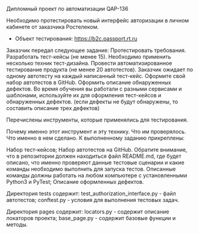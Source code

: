 Дипломный проект по автоматизации  QAP-136

Необходимо протестировать новый интерфейс авторизации в личном кабинете от заказчика Ростелеком.
* Объект тестирования: https://b2c.passport.rt.ru

 Заказчик передал следующее задание:
Протестировать требования.
Разработать тест-кейсы (не менее 15). Необходимо применить несколько техник тест-дизайна.
Провести автоматизированное тестирование продукта (не менее 20 автотестов). Заказчик ожидает по одному автотесту на каждый написанный тест-кейс. Оформите свой набор автотестов в GitHub.
Оформить описание обнаруженных дефектов. Во время обучения вы работали с разными сервисами и шаблонами, используйте их для оформления тест-кейсов и обнаруженных дефектов. (если дефекты не будут обнаружены, то составить описание трех дефектов)

Перечислены инструменты, которые применялись для тестирования.

Почему именно этот инструмент и эту технику.
Что им проверялось.
Что именно в нем сделано.
К выполненному заданию прикреплены:

Набор тест-кейсов;
Набор автотестов на GitHub. Обратите внимание, что в репозитории должен находиться файл README.md, где будет описано, что именно проверяют данные тестовые сценарии и какие команды необходимо выполнить для запуска тестов. Описанные команды должны работать на любом компьютере с установленными Python3 и PyTest;
Описание оформленных дефектов.




 Директория tests содержит:
test_authorization_interface.py - файл автотестов;
conftest.py - условия для выполнения тестовых задач.

 Директория pages содержит:
locators.py - содержит описание локаторов проекта;
base_page.py - содержит базовые функции и методы.
